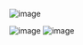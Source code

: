 ![image](https://github.com/user-attachments/assets/f3d345a5-c632-44f8-bce8-8119380a31ee)

![image](https://github.com/user-attachments/assets/e8958c52-ed55-454b-9d9f-4dba2943158c)
![image](https://github.com/user-attachments/assets/ad019810-8ddd-44af-8d23-a574b2f891e6)
